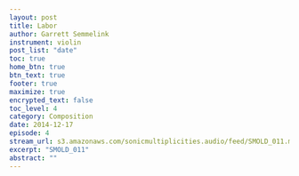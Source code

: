 ```yaml
---
layout: post
title: Labor
author: Garrett Semmelink
instrument: violin
post_list: "date"
toc: true
home_btn: true
btn_text: true
footer: true
maximize: true
encrypted_text: false
toc_level: 4
category: Composition
date: 2014-12-17
episode: 4
stream_url: s3.amazonaws.com/sonicmultiplicities.audio/feed/SMOLD_011.mp3
excerpt: "SMOLD_011"
abstract: ""
---
```


